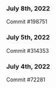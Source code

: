 ### July 8th, 2022

Commit #198751

### July 5th, 2022

Commit #314353


### July 4th, 2022

Commit #72281
